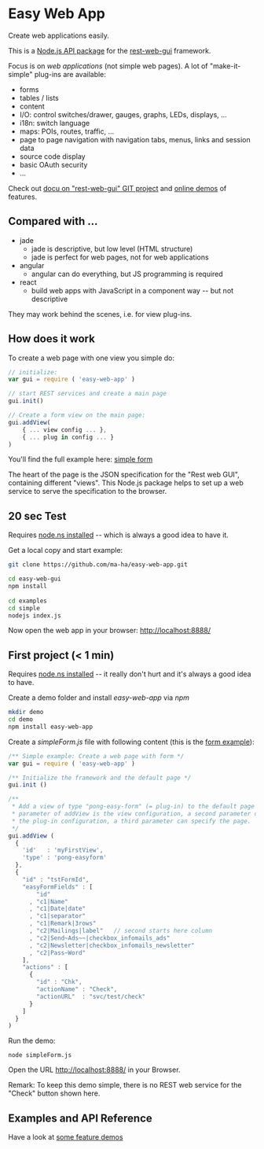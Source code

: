 # Easy Web App
Create web applications easily. 

This is a [Node.js API package](https://www.npmjs.com/package/easy-web-app) for the [rest-web-gui](https://github.com/ma-ha/rest-web-ui) framework.

Focus is on _web applications_ (not simple web pages). 
A lot of "make-it-simple" plug-ins are available:
* forms
* tables / lists
* content
* I/O: control switches/drawer, gauges, graphs, LEDs, displays, ...
* i18n: switch language
* maps: POIs, routes, traffic, ...
* page to page navigation with navigation tabs, menus, links and session data
* source code display
* basic OAuth security
* ...

Check out [docu on "rest-web-gui" GIT project](https://github.com/ma-ha/rest-web-ui/) 
and [online demos](http://mh-svr.de/pong_dev) of features.

## Compared with ...
* jade
  * jade is descriptive, but low level (HTML structure)
  * jade is perfect for web pages, not for web applications
* angular 
  * angular can do everything, but JS programming is required 
* react
  * build web apps with JavaScript in a component way -- but not descriptive

They may work behind the scenes, i.e. for view plug-ins. 

## How does it work
To create a web page with one view you simple do:

```javascript
// initialize:
var gui = require ( 'easy-web-app' )

// start REST services and create a main page
gui.init()  

// Create a form view on the main page:
gui.addView( 
	{ ... view config ... },
	{ ... plug in config ... } 
)
```

You'll find the full example here:
[simple form](https://github.com/ma-ha/easy-web-app/blob/master/examples/simple/)

The heart of the page is the JSON specification for the "Rest web GUI", containing different "views".
This Node.js package helps to set up a web service to serve the specification to the browser.
	
## 20 sec Test
Requires [node.ns installed](https://nodejs.org/en/download/) -- 
which is always a good idea to have it.

Get a local copy and start example:

```bash
git clone https://github.com/ma-ha/easy-web-app.git

cd easy-web-gui
npm install
 
cd examples
cd simple
nodejs index.js
```

Now open the web app in your browser: [http://localhost:8888/](http://localhost:8888/)
	
## First project (< 1 min)
Requires [node.ns installed](https://nodejs.org/en/download/) -- 
it really don't hurt and it's always a good idea to have.

Create a demo folder and install _easy-web-app_ via _npm_

```bash
mkdir demo
cd demo
npm install easy-web-app
```

Create a _simpleForm.js_ file with following content 
(this is the [form example](https://github.com/ma-ha/easy-web-app/blob/master/examples/simple/index.js)):

```javascript
/** Simple example: Create a web page with form */
var gui = require ( 'easy-web-app' )

/** Initialize the framework and the default page */
gui.init ()

/**
 * Add a view of type "pong-easy-form" (= plug-in) to the default page the first
 * parameter of addView is the view configuration, a second parameter can define
 * the plug-in configuration, a third parameter can specify the page.
 */
gui.addView ( 
  {
    'id'   : 'myFirstView',
    'type' : 'pong-easyform'
  },
  {
    "id" : "tstFormId",
    "easyFormFields" : [ 
        "id"
      , "c1|Name"
      , "c1|Date|date"
      , "c1|separator"
      , "c1|Remark|3rows"
      , "c2|Mailings|label"   // second starts here column
      , "c2|Send~Ads~~|checkbox_infomails_ads"
      , "c2|Newsletter|checkbox_infomails_newsletter"
      , "c2|Pass~Word" 
    ],
    "actions" : [ 
      {
        "id" : "Chk",
        "actionName" : "Check",
        "actionURL"  : "svc/test/check"
      }
    ]
  }
)
```

Run the demo:

	node simpleForm.js
	
Open the URL [http://localhost:8888/](http://localhost:8888/) in your Browser.

Remark: To keep this demo simple, there is no REST web service for the 
"Check" button shown here. 


## Examples and API Reference
Have a look at [some feature demos](https://github.com/ma-ha/easy-web-app/tree/master/examples/)